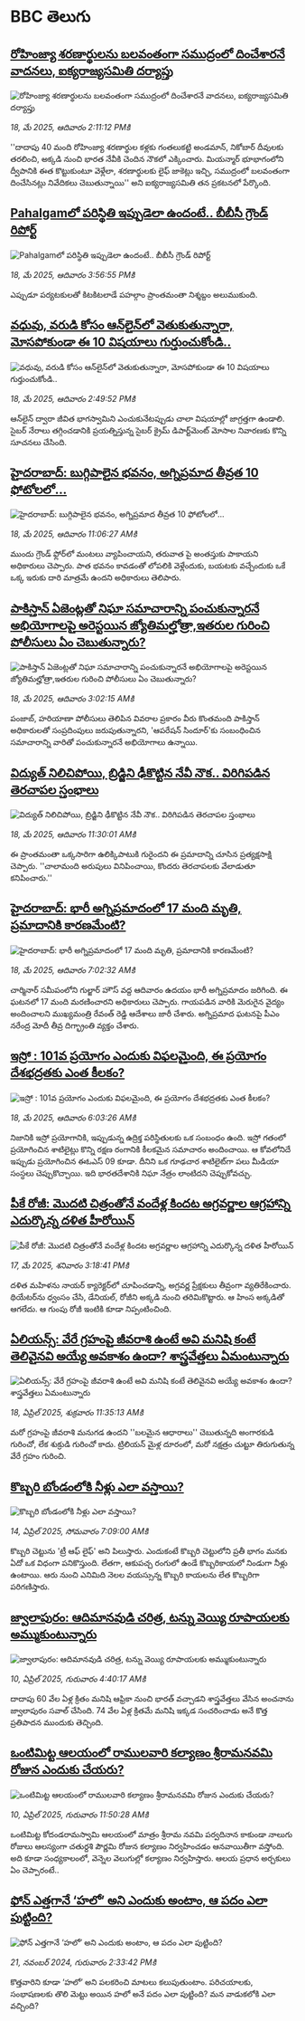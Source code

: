 # BBC తెలుగు## [రోహింజ్యా శరణార్థులను బలవంతంగా  సముద్రంలో దించేశారనే వాదనలు, ఐక్యరాజ్యసమితి దర్యాప్తు](https://www.bbc.com/telugu/articles/c4g79x8vnnvo?at_campaign=githubrss)![రోహింజ్యా శరణార్థులను బలవంతంగా  సముద్రంలో దించేశారనే వాదనలు, ఐక్యరాజ్యసమితి దర్యాప్తు](https://ichef.bbci.co.uk/ace/standard/240/cpsprodpb/8e11/live/12b3af00-33dd-11f0-887d-4191b853d638.jpg)_18, మే 2025, ఆదివారం 2:11:12 PMకి_''దాదాపు 40 మంది రోహింజ్యా శరణార్థుల కళ్లకు గంతలుకట్టి అండమాన్, నికోబార్ దీవులకు తరలించి, అక్కడి నుంచి భారత నేవీకి చెందిన నౌకలో ఎక్కించారు. మియన్మార్ ‌భూభాగంలోని ద్వీపానికి ఈత కొట్టుకుంటూ వెళ్లేలా, శరణార్థులకు లైఫ్ జాకెట్లు ఇచ్చి, సముద్రంలో బలవంతంగా దించేసినట్లు  నివేదికలు చెబుతున్నాయి'' అని ఐక్యరాజ్యసమితి తన ప్రకటనలో పేర్కొంది.## [Pahalgamలో పరిస్థితి ఇప్పుడెలా ఉందంటే.. బీబీసీ గ్రౌండ్‌ రిపోర్ట్](https://www.bbc.com/telugu/articles/cj3jx0130zno?at_campaign=githubrss)![Pahalgamలో పరిస్థితి ఇప్పుడెలా ఉందంటే.. బీబీసీ గ్రౌండ్‌ రిపోర్ట్](https://ichef.bbci.co.uk/ace/standard/240/cpsprodpb/e4b9/live/2f48cd30-3400-11f0-96c3-cf669419a2b0.jpg)_18, మే 2025, ఆదివారం 3:56:55 PMకి_ఎప్పుడూ పర్యటకులతో కిటకిటలాడే పహల్గాం ప్రాంతమంతా నిశ్శబ్దం అలుముకుంది.## [వధువు, వరుడి కోసం ఆన్‌లైన్‌లో వెతుకుతున్నారా, మోసపోకుండా ఈ 10 విషయాలు గుర్తుంచుకోండి..](https://www.bbc.com/telugu/articles/c5yrny82136o?at_campaign=githubrss)![వధువు, వరుడి కోసం ఆన్‌లైన్‌లో వెతుకుతున్నారా, మోసపోకుండా ఈ 10 విషయాలు గుర్తుంచుకోండి..](https://ichef.bbci.co.uk/ace/standard/240/cpsprodpb/74cc/live/3f04f8a0-28fe-11f0-8c66-ebf25fc2cfef.jpg)_18, మే 2025, ఆదివారం 2:49:52 PMకి_ఆన్‌లైన్ ద్వారా జీవిత భాగస్వామిని ఎంచుకునేటప్పుడు చాలా విషయాల్లో జాగ్రత్తగా ఉండాలి. సైబర్ నేరాలు తగ్గించడానికి ప్రయత్నిస్తున్న సైబర్ క్రైమ్ డిపార్ట్‌మెంట్ మోసాల నివారణకు కొన్ని సూచనలు చేసింది.## [హైదరాబాద్‌‌: బుగ్గిపాలైన భవనం, అగ్నిప్రమాద తీవ్రత 10 ఫోటోలలో...](https://www.bbc.com/telugu/articles/c991n9z7g57o?at_campaign=githubrss)![హైదరాబాద్‌‌: బుగ్గిపాలైన భవనం, అగ్నిప్రమాద తీవ్రత 10 ఫోటోలలో...](https://ichef.bbci.co.uk/ace/standard/240/cpsprodpb/ff55/live/a9f6adf0-33d2-11f0-9674-6d2955002265.jpg)_18, మే 2025, ఆదివారం 11:06:27 AMకి_ముందు గ్రౌండ్ ఫ్లోర్‌లో మంటలు వ్యాపించాయని, తరువాత పై అంతస్తుకు పాకాయని అధికారులు చెప్పారు. పాత భవనం కావడంతో లోపలికి వెళ్లేందుకు, బయటకు వచ్చేందుకు ఒకే ఒక్క ఇరుకు దారి మాత్రమే ఉందని అధికారులు తెలిపారు.## [పాకిస్తాన్‌ ఏజెంట్లతో నిఘా సమాచారాన్ని పంచుకున్నారనే అభియోగాలపై అరెస్టయిన జ్యోతిమల్హోత్రా,ఇతరుల గురించి పోలీసులు ఏం చెబుతున్నారు?](https://www.bbc.com/telugu/articles/cy4klex09w7o?at_campaign=githubrss)![పాకిస్తాన్‌ ఏజెంట్లతో నిఘా సమాచారాన్ని పంచుకున్నారనే అభియోగాలపై అరెస్టయిన జ్యోతిమల్హోత్రా,ఇతరుల గురించి పోలీసులు ఏం చెబుతున్నారు?](https://ichef.bbci.co.uk/ace/standard/240/cpsprodpb/2dd3/live/06cb8200-3386-11f0-a0b9-710ea1adee39.png)_18, మే 2025, ఆదివారం 3:02:15 AMకి_పంజాబ్, హరియాణా పోలీసులు తెలిపిన వివరాల ప్రకారం  వీరు  కొంతమంది పాకిస్తాన్ అధికారులతో సంప్రదింపులు జరుపుతున్నారని, 'ఆపరేషన్ సిందూర్'కు సంబంధించిన సమాచారాన్ని వారితో పంచుకున్నారనే అభియోగాలు ఉన్నాయి.## [విద్యుత్ నిలిచిపోయి, బ్రిడ్జిని ఢీకొట్టిన నేవీ నౌక.. విరిగిపడిన తెరచాపల స్తంభాలు](https://www.bbc.com/telugu/articles/cp92ydgl94zo?at_campaign=githubrss)![విద్యుత్ నిలిచిపోయి, బ్రిడ్జిని ఢీకొట్టిన నేవీ నౌక.. విరిగిపడిన తెరచాపల స్తంభాలు](https://ichef.bbci.co.uk/ace/standard/240/cpsprodpb/f44e/live/8fba47a0-33c1-11f0-9faa-0d458ab45d6c.jpg)_18, మే 2025, ఆదివారం 11:30:01 AMకి_ఈ ప్రాంతమంతా ఒక్కసారిగా ఉలిక్కిపాటుకి గురైందని ఈ ప్రమాదాన్ని చూసిన ప్రత్యక్షసాక్షి చెప్పారు. ''చాలామంది అరుపులు వినిపించాయి, కొందరు తెరచాపలకు వేలాడుతూ కనిపించారు.''## [హైదరాబాద్‌: భారీ అగ్నిప్రమాదంలో 17 మంది మృతి,  ప్రమాదానికి కారణమేంటి? ](https://www.bbc.com/telugu/articles/cql2yndeg9wo?at_campaign=githubrss)![హైదరాబాద్‌: భారీ అగ్నిప్రమాదంలో 17 మంది మృతి,  ప్రమాదానికి కారణమేంటి? ](https://ichef.bbci.co.uk/ace/standard/240/cpsprodpb/3622/live/92b812c0-33cb-11f0-b39a-39fa0f1cd474.jpg)_18, మే 2025, ఆదివారం 7:02:32 AMకి_చార్మినార్ సమీపంలోని గుల్జార్ హౌస్‌ వద్ద ఆదివారం ఉదయం భారీ అగ్నిప్రమాదం జరిగింది. ఈ ఘటనలో 17 మంది మరణించారని అధికారులు చెప్పారు.  గాయపడిన వారికి మెరుగైన వైద్యం అందించాలని ముఖ్యమంత్రి రేవంత్ రెడ్డి ఆదేశాలు జారీ చేశారు. అగ్నిప్రమాద ఘటనపై పీఎం నరేంద్ర మోదీ తీవ్ర దిగ్భ్రాంతి వ్యక్తం చేశారు.## [ఇస్రో : 101వ ప్రయోగం ఎందుకు విఫలమైంది, ఈ ప్రయోగం దేశభద్రతకు ఎంత కీలకం? ](https://www.bbc.com/telugu/articles/cj09q6q7860o?at_campaign=githubrss)![ఇస్రో : 101వ ప్రయోగం ఎందుకు విఫలమైంది, ఈ ప్రయోగం దేశభద్రతకు ఎంత కీలకం? ](https://ichef.bbci.co.uk/ace/standard/240/cpsprodpb/7e13/live/09a681e0-339b-11f0-8cfe-ab5baf6fa62c.png)_18, మే 2025, ఆదివారం 6:03:26 AMకి_నిజానికి ఇస్రో ప్రయోగానికి, ఇప్పుడున్న ఉద్రిక్త పరిస్థితులకు ఒక సంబంధం ఉంది. 
ఇస్రో గతంలో ప్రయోగించిన శాటిలైట్లు కొన్ని రక్షణ రంగానికి కీలకమైన సమాచారం అందించాయి. ఆ కోవలోనిదే ఇప్పుడు ప్రయోగించిన ఈఓఎస్ 09 కూడా. దీనిని  ఒక గూఢచార శాటిలైట్‌గా  పలు మీడియా సంస్ధలు చెప్పుకొచ్చాయి. ఇది భారతదేశానికి నిఘా నేత్రం లాంటిదని చెప్పుకోవచ్చు.## [పీకే రోజీ: మొదటి చిత్రంతోనే వందేళ్ల కిందట అగ్రవర్ణాల ఆగ్రహాన్ని ఎదుర్కొన్న దళిత హీరోయిన్](https://www.bbc.com/telugu/articles/cn8vg0ln3dvo?at_campaign=githubrss)![పీకే రోజీ: మొదటి చిత్రంతోనే వందేళ్ల కిందట అగ్రవర్ణాల ఆగ్రహాన్ని ఎదుర్కొన్న దళిత హీరోయిన్](https://ichef.bbci.co.uk/ace/standard/240/cpsprodpb/54e5/live/f59e1190-120c-11f0-ba12-8d27eb561761.png)_17, మే 2025, శనివారం 3:18:41 PMకి_దళిత మహిళను నాయర్ క్యారెక్టర్‌లో చూపించడాన్ని, అగ్రవర్ణ ప్రేక్షకులు తీవ్రంగా వ్యతిరేకించారు. థియేటర్‌ను ధ్వంసం చేసి, డేనియల్, రోజీని అక్కడి నుంచి తరిమికొట్టారు. ఆ హింస అక్కడితో ఆగలేదు. ఆ గుంపు రోజీ ఇంటికి కూడా నిప్పంటించింది.## [ఏలియన్స్: వేరే గ్రహంపై జీవరాశి ఉంటే అవి మనిషి కంటే తెలివైనవి అయ్యే అవకాశం ఉందా? శాస్త్రవేత్తలు ఏమంటున్నారు](https://www.bbc.com/telugu/articles/cn7xelz1r85o?at_campaign=githubrss)![ఏలియన్స్: వేరే గ్రహంపై జీవరాశి ఉంటే అవి మనిషి కంటే తెలివైనవి అయ్యే అవకాశం ఉందా? శాస్త్రవేత్తలు ఏమంటున్నారు](https://ichef.bbci.co.uk/ace/standard/240/cpsprodpb/b07b/live/a29a56f0-1b9b-11f0-a455-cf1d5f751d2f.png)_18, ఏప్రిల్ 2025, శుక్రవారం 11:35:13 AMకి_మరో గ్రహంపై జీవరాశి మనుగడ ఉందని ''బలమైన ఆధారాలు'' చెబుతున్నది అంగారకుడి గురించో, లేక శుక్రుడి గురించో కాదు. ట్రిలియన్ మైళ్ల దూరంలో, మరో నక్షత్రం చుట్టూ తిరుగుతున్న వేరే గ్రహం గురించి.## [కొబ్బరి బోండంలోకి నీళ్లు ఎలా వస్తాయి?](https://www.bbc.com/telugu/articles/czjn4mzxxy8o?at_campaign=githubrss)![కొబ్బరి బోండంలోకి నీళ్లు ఎలా వస్తాయి?](https://ichef.bbci.co.uk/ace/standard/240/cpsprodpb/46c5/live/684a55e0-18fd-11f0-8b11-7756b7b808cc.jpg)_14, ఏప్రిల్ 2025, సోమవారం 7:09:00 AMకి_కొబ్బరి చెట్టును 'ట్రీ ఆఫ్ లైఫ్' అని పిలుస్తారు. ఎందుకంటే కొబ్బరి చెట్టులోని ప్రతీ భాగం మనకు ఏదో ఒక విధంగా పనికొస్తుంది. లేతగా, ఆకుపచ్చ రంగులో ఉండే కొబ్బరికాయలో నిండుగా నీళ్లు ఉంటాయి. ఆరు నుంచి ఎనిమిది నెలల వయస్సున్న కొబ్బరి కాయలను లేత కొబ్బరిగా పరిగణిస్తారు.## [జ్వాలాపురం: ఆదిమానవుడి చరిత్ర, టన్ను వెయ్యి రూపాయలకు అమ్ముకుంటున్నారు ](https://www.bbc.com/telugu/articles/creqqnwdd5qo?at_campaign=githubrss)![జ్వాలాపురం: ఆదిమానవుడి చరిత్ర, టన్ను వెయ్యి రూపాయలకు అమ్ముకుంటున్నారు ](https://ichef.bbci.co.uk/ace/standard/240/cpsprodpb/765e/live/b472e2d0-15b4-11f0-842b-a7355694993d.jpg)_10, ఏప్రిల్ 2025, గురువారం 4:40:17 AMకి_దాదాపు 60 వేల ఏళ్ల క్రితం మనిషి ఆఫ్రికా నుంచి భారత్ వచ్చాడని శాస్త్రవేత్తలు వేసిన అంచనాను జ్వాలాపురం సవాల్ చేసింది. 74 వేల ఏళ్ల క్రితమే మనిషి ఇక్కడ సంచరించాడు అనే కొత్త ప్రతిపాదన ముందుకు తెచ్చింది.## [ఒంటిమిట్ట ఆలయంలో రాములవారి కల్యాణం శ్రీరామనవమి రోజున ఎందుకు చేయరు?](https://www.bbc.com/telugu/articles/ce822j5e465o?at_campaign=githubrss)![ఒంటిమిట్ట ఆలయంలో రాములవారి కల్యాణం శ్రీరామనవమి రోజున ఎందుకు చేయరు?](https://ichef.bbci.co.uk/ace/standard/240/cpsprodpb/fed5/live/25534d40-1601-11f0-b58a-6113af226972.jpg)_10, ఏప్రిల్ 2025, గురువారం 11:50:28 AMకి_ఒంటిమిట్ట కోదండరామస్వామి ఆలయంలో మాత్రం శ్రీరామ నవమి పర్వదినాన కాకుండా నాలుగు రోజులు ఆలస్యంగా చతుర్దశి పౌర్ణమి రోజున కల్యాణం నిర్వహించడం ఆనవాయితీగా వస్తోంది. అది కూడా సంధ్యకాలంలో, వెన్నెల వెలుగుల్లో కల్యాణం నిర్వహిస్తారు. ఆలయ ప్రధాన అర్చకులు ఏం చెప్పారంటే..## [ఫోన్ ఎత్తగానే ‘హలో’ అని ఎందుకు అంటాం, ఆ పదం ఎలా పుట్టింది?](https://www.bbc.com/telugu/articles/cgj7x7gdjq4o?at_campaign=githubrss)![ఫోన్ ఎత్తగానే ‘హలో’ అని ఎందుకు అంటాం, ఆ పదం ఎలా పుట్టింది?](https://ichef.bbci.co.uk/ace/standard/240/cpsprodpb/0618/live/7a20ebb0-a807-11ef-b21e-5359bd56d02f.jpg)_21, నవంబర్ 2024, గురువారం 2:33:42 PMకి_కొత్తవారిని కూడా ‘హలో’ అని పలకరించి మాటలు కలుపుతుంటాం.  పరిచయాలకు, సంభాషణలకు తొలి మెట్టు అయిన హలో అనే పదం ఎలా పుట్టింది? మన వాడుకలోకి ఎలా వచ్చింది?